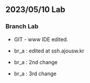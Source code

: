 ## 2023/05/10 Lab

### Branch Lab

* GIT - www IDE edited.

* br_a : edited at ssh.ajousw.kr
* br_a : 2nd change
* br_a : 3rd change
